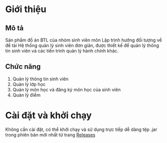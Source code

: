 # Giới thiệu #

## Mô tả ##
Sản phẩm đồ án BTL của nhóm sinh viên môn Lập trình hướng đối tượng về đề tài Hệ thống quản lý sinh viên đơn giản, được thiết kế để quản lý thông tin sinh viên và các tiến trình quản lý hành chính khác.

## Chức năng ##
1. Quản lý thông tin sinh viên
2. Quản lý lớp học
3. Quản lý môn học và đăng ký môn học của sinh viên
4. Quản lý điểm

# Cài đặt và khởi chạy #

Không cần cài đặt, có thể khởi chạy và sử dụng trực tiếp dễ dàng tệp .jar trong phiên bản mới nhất từ trang [Releases](https://github.com/tuk3kCS/StudentManagementSystem/releases)
